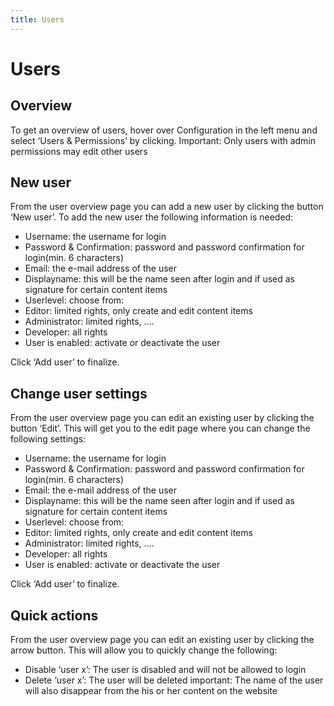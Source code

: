 ```yaml
---
title: Users
---
```

Users
===========
Overview
---------------------

To get an overview of users, hover over Configuration in the left menu and select ‘Users & Permissions’ by clicking. Important: Only users with admin permissions may edit other users

New user
---------------------
From the user overview page you can add a new user by clicking the button ‘New user’. To add the new user the following information is needed:
- Username: the username for login
- Password & Confirmation: password and password confirmation for login(min. 6 characters)
- Email: the e-mail address of the user
- Displayname: this will be the name seen after login and if used as signature for certain content items
- Userlevel: choose from:
- Editor: limited rights, only create and edit content items
- Administrator: limited rights, ….
- Developer: all rights
- User is enabled: activate or deactivate the user

Click ‘Add user’ to finalize.

Change user settings
---------------------
From the user overview page you can edit an existing user by clicking the button ‘Edit’. This will get you to the edit page where you can change the following settings:
- Username: the username for login
- Password & Confirmation: password and password confirmation for login(min. 6 characters)
- Email: the e-mail address of the user
- Displayname: this will be the name seen after login and if used as signature for certain content items
- Userlevel: choose from:
- Editor: limited rights, only create and edit content items
- Administrator: limited rights, ….
- Developer: all rights
- User is enabled: activate or deactivate the user

Click ‘Add user’ to finalize.

Quick actions
---------------------
From the user overview page you can edit an existing user by clicking the arrow button. This will allow you to quickly change the following:
- Disable ‘user x’: The user is disabled and will not be allowed to login
- Delete ‘user x’: The user will be deleted important: The name of the user will also disappear from the his or her content on the website

